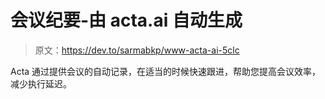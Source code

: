 # 会议纪要-由 acta.ai 自动生成

> 原文：<https://dev.to/sarmabkp/www-acta-ai-5clc>

Acta 通过提供会议的自动记录，在适当的时候快速跟进，帮助您提高会议效率，减少执行延迟。